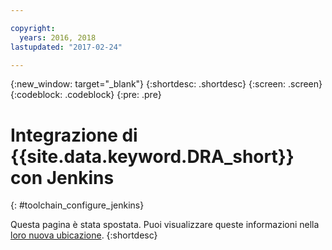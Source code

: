 ```yaml
---

copyright:
  years: 2016, 2018
lastupdated: "2017-02-24"

---
```


{:new_window: target="_blank"}
{:shortdesc: .shortdesc}
{:screen: .screen}
{:codeblock: .codeblock}
{:pre: .pre}

# Integrazione di {{site.data.keyword.DRA_short}} con Jenkins
{: #toolchain_configure_jenkins}

Questa pagina è stata spostata. Puoi visualizzare queste informazioni nella [loro nuova ubicazione](/docs/services/DevOpsInsights/about_risk.html).
{:shortdesc}


